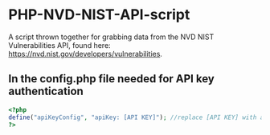 # PHP-NVD-NIST-API-script
A script thrown together for grabbing data from the NVD NIST Vulnerabilities API, found here: https://nvd.nist.gov/developers/vulnerabilities.


## In the config.php file needed for API key authentication
```php
<?php 
define("apiKeyConfig", "apiKey: [API KEY]"); //replace [API KEY] with a given API key
?>
```